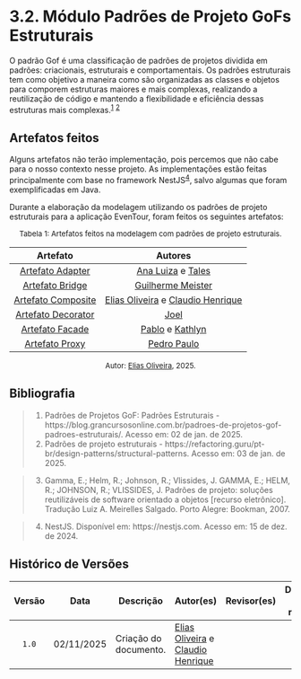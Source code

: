 # 3.2. Módulo Padrões de Projeto GoFs Estruturais

O padrão Gof é uma classificação de padrões de projetos dividida em padrões: criacionais, estruturais e comportamentais. Os padrões estruturais tem como objetivo a maneira como são organizadas as classes e objetos para comporem estruturas maiores e mais complexas, realizando a reutilização de código e mantendo a flexibilidade e eficiência dessas estruturas mais complexas.<sup><a href="#ref1">1</a></sup> <sup><a href="#ref2">2</a></sup>


## Artefatos feitos

Alguns artefatos não terão implementação, pois percemos que não cabe para o nosso contexto nesse projeto. As implementações estão feitas principalmente com base no framework NestJS<sup><a href="#ref1">4</a></sup>, salvo algumas que foram exemplificadas em Java.

Durante a elaboração da modelagem utilizando os padrões de projeto estruturais para a aplicação EvenTour, foram feitos os seguintes artefatos:

<font size="2"><p style="text-align: center">Tabela 1: Artefatos feitos na modelagem com padrões de projeto estruturais.</p></font>

<center>

| Artefato | Autores |
| :--: | :--: |
| [Artefato Adapter](../PadroesDeProjeto/estruturais/3.2.1.Composite) | [Ana Luiza][AnaGH] e [Tales][TalesGH] |
| [Artefato Bridge](../PadroesDeProjeto/estruturais/3.2.2.Composite) | [Guilherme Meister][GuilhermeGH] |
| [Artefato Composite](../PadroesDeProjeto/estruturais/3.2.3.Composite) |[Elias Oliveira][EliasGH] e [Claudio Henrique][ClaudioGH]|
| [Artefato Decorator](../PadroesDeProjeto/estruturais/3.2.4.Composite) |[Joel][JoelGH]|
| [Artefato Facade](../PadroesDeProjeto/estruturais/3.2.5.Composite) |[Pablo][PabloGH] e [Kathlyn][KathlynGH]|
| [Artefato Proxy](../PadroesDeProjeto/estruturais/3.2.6.Composite) | [Pedro Paulo][PedroPGH]|

</center>

<font size="2"><p style="text-align: center">Autor: [Elias Oliveira][EliasGH], 2025.</p></font>


## Bibliografia

> 1. <div id="#ref1"></div> Padrões de Projetos GoF: Padrões Estruturais - https://blog.grancursosonline.com.br/padroes-de-projetos-gof-padroes-estruturais/. Acesso em: 02 de jan. de 2025.
> 2. <div id="#ref2"></div> Padrões de projeto estruturais - https://refactoring.guru/pt-br/design-patterns/structural-patterns. Acesso em: 03 de jan. de 2025.

> 3. <div id="ref3"></div>Gamma, E.; Helm, R.; Johnson, R.; Vlissides, J. GAMMA, E.; HELM, R.; JOHNSON, R.; VLISSIDES, J. Padrões de projeto: soluções reutilizáveis de software orientado a objetos [recurso eletrônico]. Tradução Luiz A. Meirelles Salgado. Porto Alegre: Bookman, 2007.

> 4. <div id="ref4"></div>NestJS. Disponível em: https://nestjs.com. Acesso em: 15 de dez. de 2024.

## Histórico de Versões

| Versão | Data | Descrição | Autor(es) | Revisor(es) | Detalhes da revisão |
| :----: | :--: | --------- | ----------- | ------ | :---: |
| `1.0`  | 02/11/2025 | Criação do documento. | [Elias Oliveira][EliasGH] e [Claudio Henrique][ClaudioGH] | ||

[AnaGH]: https://github.com/analufernanndess
[CainaGH]: https://github.com/freitasc
[ClaudioGH]: https://github.com/claudiohsc
[EliasGH]: https://github.com/EliasOliver21
[GuilhermeGH]: https://github.com/gmeister18
[JoelGH]: https://github.com/JoelSRangel
[KathlynGH]: https://github.com/klmurussi
[PabloGH]: https://github.com/pabloheika
[PedroRGH]: https://github.com/pedro-rodiguero
[PedroPGH]: https://github.com/Pedrin0030
[SamuelGH]: https://github.com/samuelalvess
[TalesGH]: https://github.com/TalesRG


